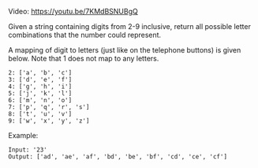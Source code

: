 Video: https://youtu.be/7KMdBSNUBgQ

Given a string containing digits from 2-9 inclusive, return all possible letter
combinations that the number could represent.

A mapping of digit to letters (just like on the telephone buttons) is given
below. Note that 1 does not map to any letters.

```
2: ['a', 'b', 'c']
3: ['d', 'e', 'f']
4: ['g', 'h', 'i']
5: ['j', 'k', 'l']
6: ['m', 'n', 'o']
7: ['p', 'q', 'r', 's']
8: ['t', 'u', 'v']
9: ['w', 'x', 'y', 'z']
```

Example:

```
Input: '23'
Output: ['ad', 'ae', 'af', 'bd', 'be', 'bf', 'cd', 'ce', 'cf']
```
